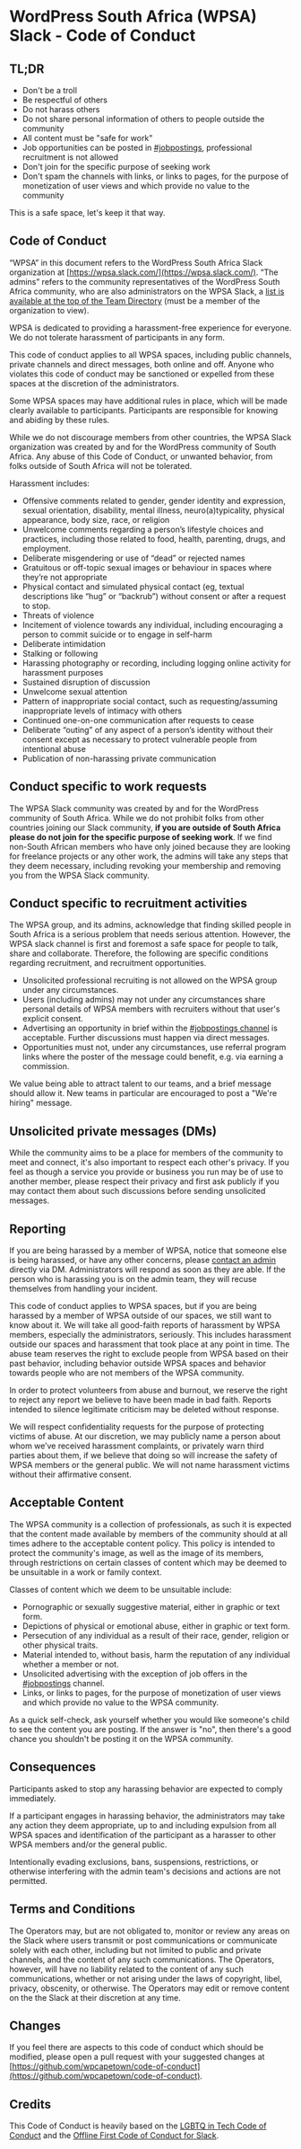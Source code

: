 # WordPress South Africa (WPSA) Slack - Code of Conduct

## TL;DR

* Don't be a troll
* Be respectful of others
* Do not harass others
* Do not share personal information of others to people outside the community
* All content must be "safe for work"
* Job opportunities can be posted in [#jobpostings](https://wpsa.slack.com/messages/jobpostings/), professional recruitment is not allowed
* Don't join for the specific purpose of seeking work
* Don't spam the channels with links, or links to pages, for the purpose of monetization of user views and which provide no value to the community

This is a safe space, let's keep it that way.

## Code of Conduct

“WPSA” in this document refers to the WordPress South Africa Slack organization at [https://wpsa.slack.com/](https://wpsa.slack.com/). “The admins” refers to the community representatives of the WordPress South Africa community, who are also administrators on the WPSA Slack, a [list is available at the top of the Team Directory](https://wpsa.slack.com/team) (must be a member of the organization to view).

WPSA is dedicated to providing a harassment-free experience for everyone. We do not tolerate harassment of participants in any form.

This code of conduct applies to all WPSA spaces, including public channels, private channels and direct messages, both online and off. Anyone who violates this code of conduct may be sanctioned or expelled from these spaces at the discretion of the administrators.

Some WPSA spaces may have additional rules in place, which will be made clearly available to participants. Participants are responsible for knowing and abiding by these rules.

While we do not discourage members from other countries, the WPSA Slack organization was created by and for the WordPress community of South Africa. Any abuse of this Code of Conduct, or unwanted behavior, from folks outside of South Africa will not be tolerated.

Harassment includes:

* Offensive comments related to gender, gender identity and expression, sexual orientation, disability, mental illness, neuro(a)typicality, physical appearance, body size, race, or religion
* Unwelcome comments regarding a person’s lifestyle choices and practices, including those related to food, health, parenting, drugs, and employment.
* Deliberate misgendering or use of “dead” or rejected names
* Gratuitous or off-topic sexual images or behaviour in spaces where they’re not appropriate
* Physical contact and simulated physical contact (eg, textual descriptions like “hug” or “backrub”) without consent or after a request to stop.
* Threats of violence
* Incitement of violence towards any individual, including encouraging a person to commit suicide or to engage in self-harm
* Deliberate intimidation
* Stalking or following
* Harassing photography or recording, including logging online activity for harassment purposes
* Sustained disruption of discussion
* Unwelcome sexual attention
* Pattern of inappropriate social contact, such as requesting/assuming inappropriate levels of intimacy with others
* Continued one-on-one communication after requests to cease
* Deliberate “outing” of any aspect of a person’s identity without their consent except as necessary to protect vulnerable people from intentional abuse
* Publication of non-harassing private communication

## Conduct specific to work requests

The WPSA Slack community was created by and for the WordPress community of South Africa. While we do not prohibit folks from other countries joining our Slack community, __if you are outside of South Africa please do not join for the specific purpose of seeking work__. If we find non-South African members who have only joined because they are looking for freelance projects or any other work, the admins will take any steps that they deem necessary, including revoking your membership and removing you from the WPSA Slack community.

## Conduct specific to recruitment activities

The WPSA group, and its admins, acknowledge that finding skilled people in South Africa is a serious problem that needs serious attention. However, the WPSA slack channel is first and foremost a safe space for people to talk, share and collaborate. Therefore, the following are specific conditions regarding recruitment, and recruitment opportunities.

* Unsolicited professional recruiting is not allowed on the WPSA group under any circumstances.
* Users (including admins) may not under any circumstances share personal details of WPSA members with recruiters without that user's explicit consent.
* Advertising an opportunity in brief within the [#jobpostings channel](https://wpsa.slack.com/messages/jobpostings/) is acceptable. Further discussions must happen via direct messages.
* Opportunities must not, under any circumstances, use referral program links where the poster of the message could benefit, e.g. via earning a commission.

We value being able to attract talent to our teams, and a brief message should allow it. New teams in particular are encouraged to post a "We're hiring" message.

## Unsolicited private messages (DMs)

While the community aims to be a place for members of the community to meet and connect, it's also important to respect each other's privacy. If you feel as though a service you provide or business you run may be of use to another member, please respect their privacy and first ask publicly if you may contact them about such discussions before sending unsolicited messages.

## Reporting

If you are being harassed by a member of WPSA, notice that someone else is being harassed, or have any other concerns, please [contact an admin](https://wpsa.slack.com/team) directly via DM. Administrators will respond as soon as they are able. If the person who is harassing you is on the admin team, they will recuse themselves from handling your incident.

This code of conduct applies to WPSA spaces, but if you are being harassed by a member of WPSA outside of our spaces, we still want to know about it. We will take all good-faith reports of harassment by WPSA members, especially the administrators, seriously. This includes harassment outside our spaces and harassment that took place at any point in time. The abuse team reserves the right to exclude people from WPSA based on their past behavior, including behavior outside WPSA spaces and behavior towards people who are not members of the WPSA community.

In order to protect volunteers from abuse and burnout, we reserve the right to reject any report we believe to have been made in bad faith. Reports intended to silence legitimate criticism may be deleted without response.

We will respect confidentiality requests for the purpose of protecting victims of abuse. At our discretion, we may publicly name a person about whom we’ve received harassment complaints, or privately warn third parties about them, if we believe that doing so will increase the safety of WPSA members or the general public. We will not name harassment victims without their affirmative consent.

## Acceptable Content
The WPSA community is a collection of professionals, as such it is expected that the content made available by members of the community should at all times adhere to the acceptable content policy. This policy is intended to protect the community's image, as well as the image of its members, through restrictions on certain classes of content which may be deemed to be unsuitable in a work or family context.

Classes of content which we deem to be unsuitable include:

 - Pornographic or sexually suggestive material, either in graphic or text form.
 - Depictions of physical or emotional abuse, either in graphic or text form.
 - Persecution of any individual as a result of their race, gender, religion or other physical traits.
 - Material intended to, without basis, harm the reputation of any individual whether a member or not.
 - Unsolicited advertising with the exception of job offers in the [#jobpostings](https://wpsa.slack.com/messages/jobpostings/) channel.
 - Links, or links to pages, for the purpose of monetization of user views and which provide no value to the WPSA community.

As a quick self-check, ask yourself whether you would like someone's child to see the content you are posting. If the answer is "no", then there's a good chance you shouldn't be posting it on the WPSA community.

## Consequences

Participants asked to stop any harassing behavior are expected to comply immediately.

If a participant engages in harassing behavior, the administrators may take any action they deem appropriate, up to and including expulsion from all WPSA spaces and identification of the participant as a harasser to other WPSA members and/or the general public.

Intentionally evading exclusions, bans, suspensions, restrictions, or otherwise interfering with the admin team's decisions and actions are not permitted.

## Terms and Conditions
The Operators may, but are not obligated to, monitor or review any areas on the Slack where users transmit or post communications or communicate solely with each other, including but not limited to public and private channels, and the content of any such communications. The Operators, however, will have no liability related to the content of any such communications, whether or not arising under the laws of copyright, libel, privacy, obscenity, or otherwise. The Operators may edit or remove content on the the Slack at their discretion at any time.

## Changes
If you feel there are aspects to this code of conduct which should be modified, please open a pull request with your suggested changes at [https://github.com/wpcapetown/code-of-conduct](https://github.com/wpcapetown/code-of-conduct).

## Credits

This Code of Conduct is heavily based on the [LGBTQ in Tech Code of Conduct](http://lgbtq.technology/coc.html) and the [Offline First Code of Conduct for Slack](http://offlinefirst.org/code-of-conduct/).
